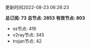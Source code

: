 更新时间2022-08-23 06:26:23

**总订阅: 73**
**总节点: 2853**
**有效节点: 803**
- ss节点: 416
- v2ray节点: 345
- trojan节点: 42
